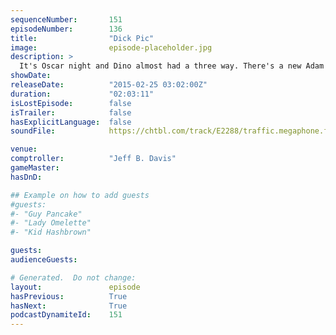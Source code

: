 ```yaml
---
sequenceNumber:       151
episodeNumber:        136
title:                "Dick Pic"
image:                episode-placeholder.jpg
description: >
  It's Oscar night and Dino almost had a three way. There's a new Adam Goldberg, Erin McGathy's acceptance speech game corner, Shadow Run and more. RIP Harris Wittels, we miss you. End music "Lisa" by Don't Stop Or We'll Die.
showDate:             
releaseDate:          "2015-02-25 03:02:00Z"
duration:             "02:03:11"
isLostEpisode:        false
isTrailer:            false
hasExplicitLanguage:  false
soundFile:            https://chtbl.com/track/E2288/traffic.megaphone.fm/STA2511788109.mp3

venue:                
comptroller:          "Jeff B. Davis"
gameMaster:           
hasDnD:               

## Example on how to add guests
#guests:
#- "Guy Pancake"
#- "Lady Omelette"
#- "Kid Hashbrown"

guests:
audienceGuests:

# Generated.  Do not change:
layout:               episode
hasPrevious:          True
hasNext:              True
podcastDynamiteId:    151
---
```

